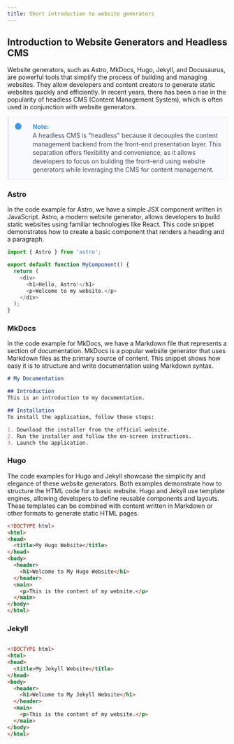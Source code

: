 ```yaml
---
title: Short introduction to website generators
---
```


## Introduction to Website Generators and Headless CMS

Website generators, such as Astro, MkDocs, Hugo, Jekyll, and Docusaurus, are powerful tools that simplify the process of building and managing websites. They allow developers and content creators to generate static websites quickly and efficiently. In recent years, there has been a rise in the popularity of headless CMS (Content Management System), which is often used in conjunction with website generators. 

<div style="border: 1px solid #e6ecf1; border-left-width: 4px; border-radius: 3px; margin-bottom: 20px; background-color: #f9fbfd;">
  <div style="display: flex; align-items: flex-start;">
    <div style="padding: 12px;">
      <svg xmlns="http://www.w3.org/2000/svg" viewBox="0 0 24 24" fill="#4299e1" width="18px" height="18px">
        <circle cx="12" cy="12" r="10" fill="#4299e1"></circle>
        <path d="M15.71 7.04l1.25-1.25c.19-.19.19-.51 0-.7l-1.42-1.42c-.2-.19-.51-.19-.71 0L12 4.17l-2.83-2.83c-.2-.19-.51-.19-.71 0L6.04 5.63c-.19.2-.19.51 0 .71l2.83 2.83-1.41 1.41-2.83-2.83c-.19-.2-.19-.51 0-.71L5.63 6.04c.2-.19.51-.19.71 0L9.17 8.83l1.41-1.41 2.83 2.83c.2.19.51.19.71 0l2.83-2.83c.19-.2.19-.51 0-.71L15.71 7.04z"></path>
      </svg>
    </div>
    <div style="flex: 1; padding: 12px;">
      <p style="font-size: 14px; line-height: 1.4; color: #3c4858; margin: 0;">
        <strong style="color: #4299e1;">Note:</strong><br />
        A headless CMS is "headless" because it decouples the content management backend from the front-end presentation layer. This separation offers flexibility and convenience, as it allows developers to focus on building the front-end using website generators while leveraging the CMS for content management.
      </p>
    </div>
  </div>
</div>


### Astro

In the code example for Astro, we have a simple JSX component written in JavaScript. Astro, a modern website generator, allows developers to build static websites using familiar technologies like React. This code snippet demonstrates how to create a basic component that renders a heading and a paragraph.

```js
import { Astro } from 'astro';

export default function MyComponent() {
  return (
    <div>
      <h1>Hello, Astro!</h1>
      <p>Welcome to my website.</p>
    </div>
  );
}
```

### MkDocs

In the code example for MkDocs, we have a Markdown file that represents a section of documentation. MkDocs is a popular website generator that uses Markdown files as the primary source of content. This snippet shows how easy it is to structure and write documentation using Markdown syntax.

```markdown
# My Documentation

## Introduction
This is an introduction to my documentation.

## Installation
To install the application, follow these steps:

1. Download the installer from the official website.
2. Run the installer and follow the on-screen instructions.
3. Launch the application.
```

### Hugo

The code examples for Hugo and Jekyll showcase the simplicity and elegance of these website generators. Both examples demonstrate how to structure the HTML code for a basic website. Hugo and Jekyll use template engines, allowing developers to define reusable components and layouts. These templates can be combined with content written in Markdown or other formats to generate static HTML pages.

```html
<!DOCTYPE html>
<html>
<head>
  <title>My Hugo Website</title>
</head>
<body>
  <header>
    <h1>Welcome to My Hugo Website</h1>
  </header>
  <main>
    <p>This is the content of my website.</p>
  </main>
</body>
</html>
```

### Jekyll

```html

<!DOCTYPE html>
<html>
<head>
  <title>My Jekyll Website</title>
</head>
<body>
  <header>
    <h1>Welcome to My Jekyll Website</h1>
  </header>
  <main>
    <p>This is the content of my website.</p>
  </main>
</body>
</html>
```


